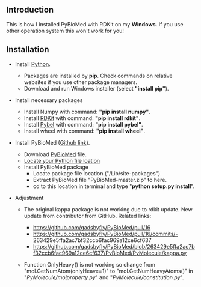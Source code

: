 ## Introduction
This is how I installed PyBioMed with RDKit on my **Windows**. If you use other operation system this won't work for you!

## Installation
- Install [Python](https://www.python.org/downloads/release/python-3913).
    - Packages are installed by **pip**. Check commands on relative websites if you use other package managers.
    - Download and run Windows installer (select **"install pip"**).
 
- Install necessary packages 
    - Install Numpy with command: **"pip install numpy"**.
    - Install [RDKit](https://www.rdkit.org/) with command: **"pip install rdkit"**.
    - Install [Pybel](http://openbabel.org/docs/current/UseTheLibrary/PythonInstall.html) with command: **"pip install pybel"**.
    - Install wheel with command: **"pip install wheel"**.

-  Install PyBioMed ([Github link](https://github.com/gadsbyfly/PyBioMed)).
    - Download [PyBioMed](https://codeload.github.com/gadsbyfly/PyBioMed/zip/refs/heads/master) file.
    - [Locate your Python file loation](https://datatofish.com/locate-python-windows/#:~:text=Manually%20Locate%20Where%20Python%20is%20Installed&text=Type%20'Python'%20in%20the%20Windows,Click%20on%20%E2%80%9COpen%20File%20Location%E2%80%9C)
    - Install PyBioMed package
        - Locate package file location ("/Lib/site-packages")
        - Extract PyBioMed file "PyBioMed-master.zip" to here.
        - cd to this location in terminal and type "**python setup.py install**".

- Adjustment
    - The original kappa package is not working due to rdkit update. New update from contributor from GitHub.
    Related links:
        - https://github.com/gadsbyfly/PyBioMed/pull/16
        - https://github.com/gadsbyfly/PyBioMed/pull/16/commits/- 263429e5ffa2ac7bf32ccb6fac969a12ce6cf637 
        - https://github.com/gadsbyfly/PyBioMed/blob/263429e5ffa2ac7bf32ccb6fac969a12ce6cf637/PyBioMed/PyMolecule/kappa.py


    - Function OnlyHeavy() is not working so change from "mol.GetNumAtom(onlyHeave=1)" to "mol.GetNumHeavyAtoms()" in "*PyMolecule/molproperty.py*" and "*PyMolecule/constitution.py*".
